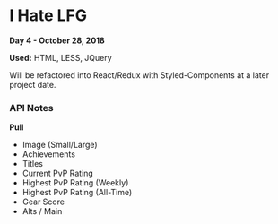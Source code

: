 # I Hate LFG

**Day 4 - October 28, 2018**

**Used:** HTML, LESS, JQuery

Will be refactored into React/Redux with Styled-Components at a later project date.

### API Notes

**Pull**

- Image (Small/Large)
- Achievements
- Titles
- Current PvP Rating
- Highest PvP Rating (Weekly)
- Highest PvP Rating (All-Time)
- Gear Score
- Alts / Main
